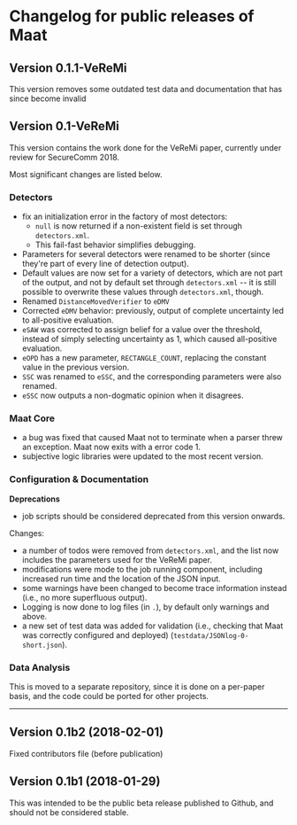 # Changelog for public releases of Maat

## Version 0.1.1-VeReMi

This version removes some outdated test data and documentation that has since become invalid

## Version 0.1-VeReMi

This version contains the work done for the VeReMi paper, currently under review for SecureComm 2018.

Most significant changes are listed below.

### Detectors

 - fix an initialization error in the factory of most detectors:
   - `null` is now returned if a non-existent field is set through `detectors.xml`.
   - This fail-fast behavior simplifies debugging.
 - Parameters for several detectors were renamed to be shorter (since they're part of every line of detection output).
 - Default values are now set for a variety of detectors, which are not part of the output, and not by default set through `detectors.xml` -- it is still possible to overwrite these values through `detectors.xml`, though.
 - Renamed `DistanceMovedVerifier` to `eDMV`
 - Corrected `eDMV` behavior: previously, output of complete uncertainty led to all-positive evaluation.
 - `eSAW` was corrected to assign belief for a value over the threshold, instead of simply selecting uncertainty as 1, which caused all-positive evaluation.
 - `eOPD` has a new parameter, `RECTANGLE_COUNT`, replacing the constant value in the previous version.
 - `SSC` was renamed to `eSSC`, and the corresponding parameters were also renamed.
 - `eSSC` now outputs a non-dogmatic opinion when it disagrees.

### Maat Core

 - a bug was fixed that caused Maat not to terminate when a parser threw an exception. Maat now exits with a error code 1.
 - subjective logic libraries were updated to the most recent version.

### Configuration &amp; Documentation

**Deprecations**

 - job scripts should be considered deprecated from this version onwards.

Changes:

 - a number of todos were removed from `detectors.xml`, and the list now includes the parameters used for the VeReMi paper.
 - modifications were mode to the job running component, including increased run time and the location of the JSON input.
 - some warnings have been changed to become trace information instead (i.e., no more superfluous output).
 - Logging is now done to log files (in `.`), by default only warnings and above.
 - a new set of test data was added for validation (i.e., checking that Maat was correctly configured and deployed) (`testdata/JSONlog-0-short.json`).

### Data Analysis

This is moved to a separate repository, since it is done on a per-paper basis, and the code could be ported for other projects.


----


## Version 0.1b2 (2018-02-01)

Fixed contributors file (before publication)

## Version 0.1b1 (2018-01-29)

This was intended to be the public beta release published to Github, and should not be considered stable.
